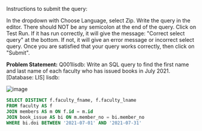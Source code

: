 Instructions to submit the query:

In the dropdown with Choose Language, select Zip.
Write the query in the editor. There should NOT be any semicolon at the end of the query. 
Click on Test Run.
If it has run correctly, it will give the message: "Correct select query" at the bottom.
If not, it will give an error message or incorrect select query.
Once you are satisfied that your query works correctly, then click on "Submit".

**Problem Statement:**
Q001lisdb: Write an SQL query to find the first name and last name of each faculty who has issued books in July 2021. [Database: LIS] lisdb:

![image](https://github.com/nelsondsouza/iitm-dbms/assets/19646977/967149f5-633d-40d0-a852-f92a6f6be93f)

```sql
SELECT DISTINCT f.faculty_fname, f.faculty_lname
FROM faculty AS f
JOIN members AS m ON f.id = m.id
JOIN book_issue AS bi ON m.member_no = bi.member_no
WHERE bi.doi BETWEEN '2021-07-01' AND '2021-07-31'
```
